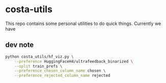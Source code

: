 # costa-utils

This repo contains some personal utilities to do quick things. Currently we have



## dev note

```bash
python costa_utils/hf_viz.py \
    --preference HuggingFaceH4/ultrafeedback_binarized \
    --split train_prefs \
    --preference_chosen_column_name chosen \
    --preference_rejected_column_name rejected
```